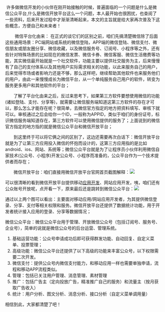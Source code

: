  许多做微信开发的小伙伴在刚开始接触的时候，普遍面临的一个问题是什么是微信公众平台,什么是微信开放平台这么一个问题，本人最开始也很困扰，也查阅了一些资料，后来开发过程中才渐渐清晰起来，本文的主旨就是给大家再次普及下这些概念，方便自己和未来者！

        微信平台化由来： 在正式的谈它们的区别之前，咱们先搞清楚微信除了后面这些通用场景：PC端网站或系统的微信登陆，APP端的微信登陆、微信支付、微信朋友或朋友圈分享、微信收藏，以及微信服务号、订阅号、小程序等之外，还有些针对特殊场景的比如现在的微信发票、微信卡券、微信客服、微信生活缴费等功能，其实微信最开始就是一个社交软件，功能主要以提供社交服务为主，后来慢慢有了自己的支付体系以及其他用户实际需求相关的功能，以此来服务自己的用户，后来觉得市场或者影响力还是不够，那么这样吧，继续帮助其他软件也来服务他们的用户，由此一来慢慢成长为微信平台，从一个单纯服务自己用户的软件，转变为服务更多用户和其他软件的平台；

       了解了平台化由来之后，反过来思考下，如果第三方软件要想使用微信的功能(诸如登陆、支付、分享等)，就需要让微信服务端知道这第三方软件的存在才可以，那么怎么才能存在呢？很简单，去微信官方指定的地方把资料填写、审核下就可以。审核通过之后会给你一个ID，一般称为APPID，类似于咱们的身份证号，标识微信服务端知道存在，第三方软件可以使用微信提供的服务了；上面说到的微信官方指定的地方指的就是微信公众平台和微信开放平台；

       到这里终于可以将它俩之间的区别了，这边还需要再次白话下：微信开放平台就是为了让第三方应用投入微信的怀抱而设计的，这第三方应用指的是比如android、ios、网站、系统等；微信公众平台就是为了让程序员小伙伴利用微信自家技术(公众号、小程序)开发公众号、小程序而准备的，公众平台作为一个技术提供者而存在；

       微信开放平台：咱们直接用微信开放平台官网首页截图解释：![](https://img-blog.csdnimg.cn/20191123093029226.png?x-oss-process=image/watermark,type_ZmFuZ3poZW5naGVpdGk,shadow_10,text_aHR0cHM6Ly9ibG9nLmNzZG4ubmV0L3l1MTAyNjU1,size_16,color_FFFFFF,t_70)

可以很清晰的看到微信开放平台提供移动[应用开发](https://so.csdn.net/so/search?q=%E5%BA%94%E7%94%A8%E5%BC%80%E5%8F%91&spm=1001.2101.3001.7020)、网站应用开发，咦，咱们还有公众账号开放呢，点开看一下，原来最后还是跳转到微信公众平台：![](https://img-blog.csdnimg.cn/20191123093324351.png?x-oss-process=image/watermark,type_ZmFuZ3poZW5naGVpdGk,shadow_10,text_aHR0cHM6Ly9ibG9nLmNzZG4ubmV0L3l1MTAyNjU1,size_16,color_FFFFFF,t_70)

通过以上两个图可以看出：主要面对移动应用/网站应用开发者，为其提供微信登录、分享、支付等相关权限和服务。微信开放平台还提供了数据统计功能，用于开发者统计接入应用的登录、分享等数据情况；

微信公众平台：微信公众平台用于管理、开放微信公众号（包括订阅号、服务号、企业号），简单的说就是微信公众号的后台运营、管理系统。

1. 基础运营功能：公众号申请成功后即可获得群发功能、自动回复、自定义菜单、投票管理；
2. 高级功能：微信公众平台还提供了以下高级的功能来丰富公众号，以下权限需要二次开发。
3. 微信支付：提供公众号内微信支付能力，和移动应用一样也需要单独申请，流程和移动APP流程类似。
4. 管理：包括已关注用户管理、消息管理、素材管理
5. 推广：包括广告主（定向投放广告，精准推广自己的服务）和流量主（按月获取广告收入）
6. 统计：用户分析、图文分析、消息分析、接口分析（自定义菜单调用量）

相信到此，大家都清楚了吧！
